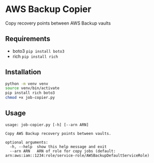 # AWS Backup Copier

Copy recovery points between AWS Backup vaults

## Requirements

- boto3 `pip install boto3`
- rich `pip install rich`

## Installation

````bash
python -m venv venv
source venv/bin/activate
pip install rich boto3
chmod +x job-copier.py
````

## Usage

````none
usage: job-copier.py [-h] [--arn ARN]

Copy AWS Backup recovery points between vaults.

optional arguments:
  -h, --help  show this help message and exit
  --arn ARN   ARN of role for copy jobs (default: arn:aws:iam::1234:role/service-role/AWSBackupDefaultServiceRole)
````